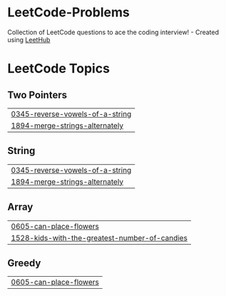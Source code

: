 # LeetCode-Problems
Collection of LeetCode questions to ace the coding interview! - Created using [LeetHub](https://github.com/QasimWani/LeetHub)

<!---LeetCode Topics Start-->
# LeetCode Topics
## Two Pointers
|  |
| ------- |
| [0345-reverse-vowels-of-a-string](https://github.com/khadija267/LeetCode-Problems/tree/master/0345-reverse-vowels-of-a-string) |
| [1894-merge-strings-alternately](https://github.com/khadija267/LeetCode-Problems/tree/master/1894-merge-strings-alternately) |
## String
|  |
| ------- |
| [0345-reverse-vowels-of-a-string](https://github.com/khadija267/LeetCode-Problems/tree/master/0345-reverse-vowels-of-a-string) |
| [1894-merge-strings-alternately](https://github.com/khadija267/LeetCode-Problems/tree/master/1894-merge-strings-alternately) |
## Array
|  |
| ------- |
| [0605-can-place-flowers](https://github.com/khadija267/LeetCode-Problems/tree/master/0605-can-place-flowers) |
| [1528-kids-with-the-greatest-number-of-candies](https://github.com/khadija267/LeetCode-Problems/tree/master/1528-kids-with-the-greatest-number-of-candies) |
## Greedy
|  |
| ------- |
| [0605-can-place-flowers](https://github.com/khadija267/LeetCode-Problems/tree/master/0605-can-place-flowers) |
<!---LeetCode Topics End-->